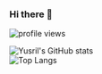### Hi there 👋

<!--
**yysrll/yysrll** is a ✨ _special_ ✨ repository because its `README.md` (this file) appears on your GitHub profile.

Here are some ideas to get you started:

- 🔭 I’m currently working on ...
- 🌱 I’m currently learning ...
- 👯 I’m looking to collaborate on ...
- 🤔 I’m looking for help with ...
- 💬 Ask me about ...
- 📫 How to reach me: ...
- 😄 Pronouns: ...
- ⚡ Fun fact: ...
-->

![profile views](https://komarev.com/ghpvc/?username=yysrll)

![Yusril's GitHub stats](https://github-readme-stats.vercel.app/api?username=yysrll&show_icons=true&hide_border=true&&count_private=true&include_all_commits=true&theme=dark)<br />
![Top Langs](https://github-readme-stats.vercel.app/api/top-langs/?username=yysrll&theme=radical)
